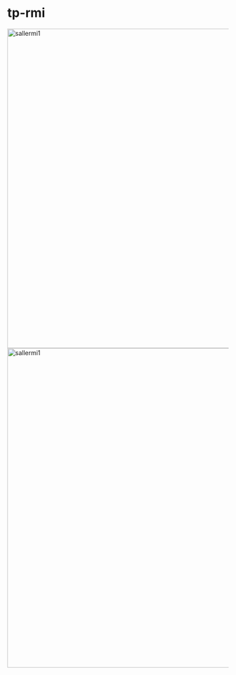 # tp-rmi
<img width="727" alt="sallermi1" src="https://github.com/wissal-ouichou/tp-rmi/assets/147499172/f71f8731-80af-482d-9927-0648311800cb">
<img width="727" alt="sallermi1" src="https://github.com/wissal-ouichou/tp-rmi/assets/147499172/922023c9-95d0-4986-addf-ae6276cc354c">
